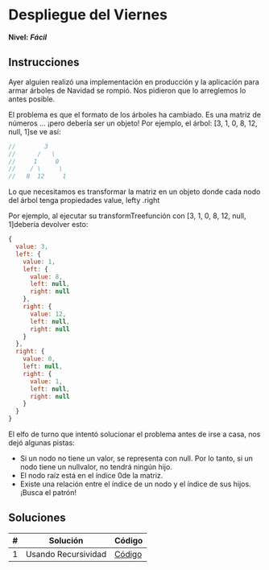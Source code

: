 # Despliegue del Viernes

**Nivel:** **_Fácil_**

## Instrucciones

Ayer alguien realizó una implementación en producción y la aplicación para armar árboles de Navidad se rompió. Nos pidieron que lo arreglemos lo antes posible.

El problema es que el formato de los árboles ha cambiado. Es una matriz de números ... ¡pero debería ser un objeto! Por ejemplo, el árbol: [3, 1, 0, 8, 12, null, 1]se ve así:

```js
//        3
//      /   \
//     1     0
//    / \     \
//   8  12     1
```

Lo que necesitamos es transformar la matriz en un objeto donde cada nodo del árbol tenga propiedades value, lefty .right

Por ejemplo, al ejecutar su transformTreefunción con [3, 1, 0, 8, 12, null, 1]debería devolver esto:

```js
{
  value: 3,
  left: {
    value: 1,
    left: {
      value: 8,
      left: null,
      right: null
    },
    right: {
      value: 12,
      left: null,
      right: null
    }
  },
  right: {
    value: 0,
    left: null,
    right: {
      value: 1,
      left: null,
      right: null
    }
  }
}
```

El elfo de turno que intentó solucionar el problema antes de irse a casa, nos dejó algunas pistas:

- Si un nodo no tiene un valor, se representa con null. Por lo tanto, si un nodo tiene un nullvalor, no tendrá ningún hijo.
- El nodo raíz está en el índice 0de la matriz.
- Existe una relación entre el índice de un nodo y el índice de sus hijos. ¡Busca el patrón!

## Soluciones

| #   | Solución            | Código                    |
| --- | ------------------- | ------------------------- |
| 1   | Usando Recursividad | [Código](./solution01.js) |

